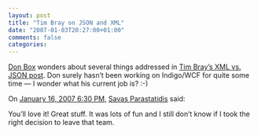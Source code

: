 ```yaml
---
layout: post
title: "Tim Bray on JSON and XML"
date: "2007-01-03T20:27:00+01:00"
comments: false
categories: 
---
```


<p><a href="http://pluralsight.com/blogs/dbox/archive/2007/01/03/45560.aspx">Don Box</a> wonders about several things addressed in <a href="http://www.tbray.org/ongoing/When/200x/2006/12/21/JSON">Tim Bray&#8217;s XML vs. JSON post</a>. Don surely hasn&#8217;t been working on Indigo/WCF for quite some time &#8212; I wonder what his current job is? :-)</p>

<section class="comments">

<div class="comment" id="comment-1173">
On <a href="#comment-1173" title="Permalink to this comment">January 16, 2007  6:30 PM</a>, <a href="http://savas.parastatidis.name" title="http://savas.parastatidis.name" rel="nofollow">Savas Parastatidis</a>
said:
<p>You&#8217;ll love it! Great stuff. It was lots of fun and I still don&#8217;t know if I took the right decision to leave that team.</p>


</section>


